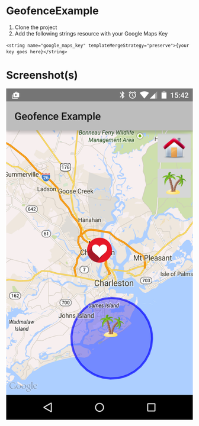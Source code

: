 # GeofenceExample
1. Clone the project
1. Add the following strings resource with your Google Maps Key

 `<string name="google_maps_key" templateMergeStrategy="preserve">{your key goes here}</string>`
 
Screenshot(s)
=============
![Alt Geofence Example](/Screenshot_2015-02-04-15-42-07.png?raw=true "Geofence Example Home Screen")